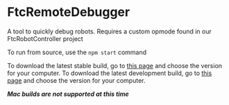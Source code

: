 # FtcRemoteDebugger
A tool to quickly debug robots. Requires a custom opmode found in our FtcRobotController project

To run from source, use the `npm start` command

To download the latest stable build, go to [this page](https://github.com/XaverianTeamRobotics/FtcRemoteDebugger/releases) and choose the version for your computer.
To download the latest development build, go to [this page](https://github.com/XaverianTeamRobotics/FtcRemoteDebugger/releases/tag/latest-ci-build) and choose the version for your computer.

__*Mac builds are not supported at this time*__
